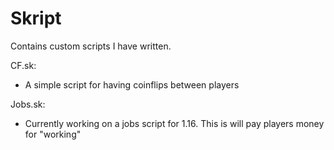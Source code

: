 # Skript 
Contains custom scripts I have written.

CF.sk: 
- A simple script for having coinflips between players

Jobs.sk: 
- Currently working on a jobs script for 1.16. This is will pay players money for "working"
